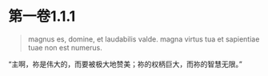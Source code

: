 # 第一卷1\.1\.1

> magnus es, domine, et laudabilis valde. magna virtus tua et sapientiae tuae non est numerus.

“主啊，祢是伟大的，而要被极大地赞美；祢的权柄巨大，而祢的智慧无限。”